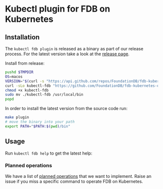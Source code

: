 # Kubectl plugin for FDB on Kubernetes

## Installation

The `kubectl fdb plugin` is released as a binary as part of our release process.
For the latest version take a look at the [release page](https://github.com/FoundationDB/fdb-kubernetes-operator/releases).

Install from release:

```bash
pushd $TMPDIR
OS=macos
VERSION="$(curl -s "https://api.github.com/repos/FoundationDB/fdb-kubernetes-operator/releases/latest" | jq -r '.tag_name')"
curl -sLo kubectl-fdb "https://github.com/FoundationDB/fdb-kubernetes-operator/releases/download/${VERSION}/kubectl-fdb-${VERSION}-${OS}"
chmod +x kubectl-fdb
sudo mv ./kubectl-fdb /usr/local/bin
popd
```

In order to install the latest version from the source code run:

```bash
make plugin
# move the binary into your path
export PATH="$PATH:$(pwd)/bin" 
```

## Usage

Run `kubectl fdb help` to get the latest help:

### Planned operations

We have a list of [planned operations](https://github.com/FoundationDB/fdb-kubernetes-operator/issues?q=is%3Aissue+is%3Aopen+label%3Aplugin)
that we want to implement.
Raise an issue if you miss a specific command to operate FDB on Kubernetes.
